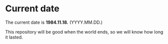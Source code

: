 # Current date

The current date is **1984.11.18.** (YYYY.MM.DD.)

This repository will be good when the world ends, so we will know how long it lasted.